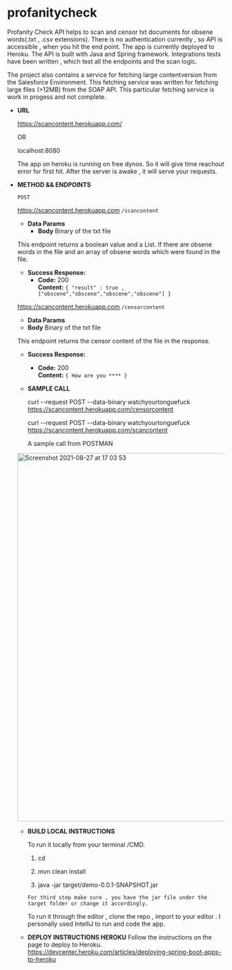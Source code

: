 # profanitycheck

Profanity Check API helps to scan and censor txt documents for obsene words(.txt , .csv extensions). There is no authentication currently , so API is accessible , when you hit the end point. The app is currently deployed to Heroku. The API is built with Java and Spring framework. Integrations tests have been written , which test all the endpoints and the scan logic. 

The project also contains a service for fetching large contentversion from the Salesforce Environment. This fetching service was written for fetching large files (>12MB) from the SOAP API. This particular fetching service is work in progess and not complete.

* **URL**

  https://scancontent.herokuapp.com/

  OR

  localhost:8080

  The app on heroku is running on free dynos. So it will give time reachout error for first hit. After the server is awake , it will serve your requests.

* **METHOD && ENDPOINTS**

  `POST`

  https://scancontent.herokuapp.com `/scancontent`
  * **Data Params**
    * **Body** Binary of the txt file
  
  
  This endpoint returns a boolean value and a List. If there are obsene words in the file and an array of obsene words which were found in the file.
  
  * **Success Response:**
    * **Code:** 200 <br />
    **Content:** `{ "result" : true , ["obscene","obscene","obscene","obscene"] }`

  https://scancontent.herokuapp.com `/censorcontent`
    * **Data Params**
    * **Body** Binary of the txt file

    This endpoint returns the censor content of the file in the response.
 
    * **Success Response:**
      * **Code:** 200 <br />
      **Content:** `{ How are you **** }`

  * **SAMPLE CALL**
  
    curl --request POST --data-binary watchyourtonguefuck  https://scancontent.herokuapp.com/censorcontent
    
    curl --request POST --data-binary watchyourtonguefuck  https://scancontent.herokuapp.com/scancontent
    
    A sample call from POSTMAN
    
   <img width="851" alt="Screenshot 2021-08-27 at 17 03 53" src="https://user-images.githubusercontent.com/1822240/131172774-a19b477c-f188-4d94-bdac-5eb176dfe6c3.png">



  * **BUILD LOCAL INSTRUCTIONS**
    
    To run it locally from your terminal /CMD.

      1) cd <directory of the project>
  
      2)  mvn clean install
  
      3)  java -jar target/demo-0.0.1-SNAPSHOT.jar
  
        For third step make sure , you have the jar file under the target folder or change it accordingly.
  
      To run it through the editor , clone the repo , import to your editor . I personally used IntelliJ to run and code the app. 
  
  * **DEPLOY INSTRUCTIONS HEROKU**
      Follow the instructions on the page to deploy to Heroku.
      https://devcenter.heroku.com/articles/deploying-spring-boot-apps-to-heroku
  
  
  
 

 


